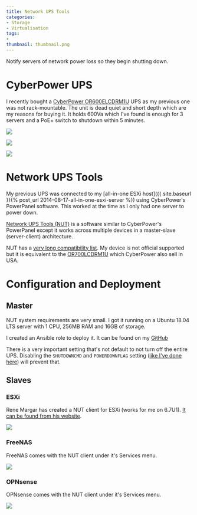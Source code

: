 ```yaml
---
title: Network UPS Tools
categories:
- Storage
- Virtualisation
tags:
- 
thumbnail: thumbnail.png
---
```


Notify servers of network power loss so they begin shutting down.

<!-- more -->

# CyberPower UPS

I recently bought a [CyberPower OR600ELCDRM1U](https://www.cyberpower.com/au/en/product/sku/or600elcdrm1u) UPS as my previous one was not rack-mountable. The unit is dead quiet and short depth which are my reasons for buying it. It holds 600Va which I've found is enough for 3 servers and a PoE+ switch to shutdown within 5 minutes.

![]({{page.images}}ups-front.jpg)

![]({{page.images}}ups-sidemounts.jpg)

![]({{page.images}}ups-rack.jpg)

# Network UPS Tools

My previous UPS was connected to my [all-in-one ESXi host]({{ site.baseurl }}{% post_url 2014-08-17-all-in-one-esxi-server %}) using CyberPower's PowerPanel software. This worked at the time as I only had one server to power down.

[Network UPS Tools (NUT)](https://networkupstools.org/) is a software similar to CyberPower's PowerPanel except it works across multiple devices in a master-slave (server-client) architecture.

NUT has a [very long compatibility list](https://networkupstools.org/stable-hcl.html). My device is not official supported but it is equivalent to the [OR700LCDRM1U](https://networkupstools.org/ddl/Cyber_Power_Systems/OR700LCDRM1U.html) which CyberPower also sell in USA.

# Configuration and Deployment

## Master
NUT system requirements are very small. I got it running on a Ubuntu 18.04 LTS server with 1 CPU, 256MB RAM and 16GB of storage.

I created an Ansible role to deploy it. It can be found on my [GitHub](https://github.com/calvinbui/ansible-nut)

There is a very important setting that's not default to not turn off the entire UPS. Disabling the `SHUTDOWNCMD` and `POWERDOWNFLAG` setting ([like I've done here](https://github.com/calvinbui/ansible-nut/commit/452eb0eed0d31462419afc75e5a3448f967c07ee)) will prevent that.

## Slaves

### ESXi

Rene Margar has created a NUT client for ESXi (works for me on 6.7U1). [It can be found from his website](http://rene.margar.fr/2012/05/client-nut-pour-esxi-5-0/).

![]({{page.images}}esxi-nut.png)

### FreeNAS

FreeNAS comes with the NUT client under it's Services menu.

![]({{page.images}}freenas-nut.png)

### OPNsense

OPNsense comes with the NUT client under it's Services menu.

![]({{page.images}}opnsense-nut.png)
